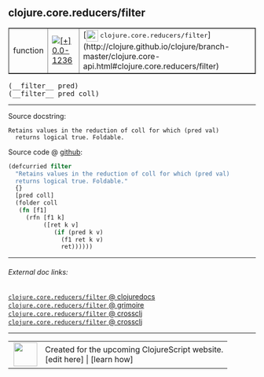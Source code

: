 ## clojure.core.reducers/filter



 <table border="1">
<tr>
<td>function</td>
<td><a href="https://github.com/cljsinfo/cljs-api-docs/tree/0.0-1236"><img valign="middle" alt="[+] 0.0-1236" title="Added in 0.0-1236" src="https://img.shields.io/badge/+-0.0--1236-lightgrey.svg"></a> </td>
<td>
[<img height="24px" valign="middle" src="http://i.imgur.com/1GjPKvB.png"> <samp>clojure.core.reducers/filter</samp>](http://clojure.github.io/clojure/branch-master/clojure.core-api.html#clojure.core.reducers/filter)
</td>
</tr>
</table>


 <samp>
(__filter__ pred)<br>
</samp>
 <samp>
(__filter__ pred coll)<br>
</samp>

---





Source docstring:

```
Retains values in the reduction of coll for which (pred val)
  returns logical true. Foldable.
```


Source code @ [github](https://github.com/clojure/clojurescript/blob/r2197/src/cljs/clojure/core/reducers.cljs#L117-L128):

```clj
(defcurried filter
  "Retains values in the reduction of coll for which (pred val)
  returns logical true. Foldable."
  {}
  [pred coll]
  (folder coll
   (fn [f1]
     (rfn [f1 k]
          ([ret k v]
             (if (pred k v)
               (f1 ret k v)
               ret))))))
```

<!--
Repo - tag - source tree - lines:

 <pre>
clojurescript @ r2197
└── src
    └── cljs
        └── clojure
            └── core
                └── <ins>[reducers.cljs:117-128](https://github.com/clojure/clojurescript/blob/r2197/src/cljs/clojure/core/reducers.cljs#L117-L128)</ins>
</pre>

-->

---



###### External doc links:

[`clojure.core.reducers/filter` @ clojuredocs](http://clojuredocs.org/clojure.core.reducers/filter)<br>
[`clojure.core.reducers/filter` @ grimoire](http://conj.io/store/v1/org.clojure/clojure/1.7.0-beta3/clj/clojure.core.reducers/filter/)<br>
[`clojure.core.reducers/filter` @ crossclj](http://crossclj.info/fun/clojure.core.reducers/filter.html)<br>
[`clojure.core.reducers/filter` @ crossclj](http://crossclj.info/fun/clojure.core.reducers.cljs/filter.html)<br>

---

 <table>
<tr><td>
<img valign="middle" align="right" width="48px" src="http://i.imgur.com/Hi20huC.png">
</td><td>
Created for the upcoming ClojureScript website.<br>
[edit here] | [learn how]
</td></tr></table>

[edit here]:https://github.com/cljsinfo/cljs-api-docs/blob/master/cljsdoc/clojure.core.reducers/filter.cljsdoc
[learn how]:https://github.com/cljsinfo/cljs-api-docs/wiki/cljsdoc-files

<!--

This information was too distracting to show to readers, but I'll leave it
commented here since it is helpful to:

- pretty-print the data used to generate this document
- and show how to retrieve that data



The API data for this symbol:

```clj
{:ns "clojure.core.reducers",
 :name "filter",
 :signature ["[pred]" "[pred coll]"],
 :history [["+" "0.0-1236"]],
 :type "function",
 :full-name-encode "clojure.core.reducers/filter",
 :source {:code "(defcurried filter\n  \"Retains values in the reduction of coll for which (pred val)\n  returns logical true. Foldable.\"\n  {}\n  [pred coll]\n  (folder coll\n   (fn [f1]\n     (rfn [f1 k]\n          ([ret k v]\n             (if (pred k v)\n               (f1 ret k v)\n               ret))))))",
          :title "Source code",
          :repo "clojurescript",
          :tag "r2197",
          :filename "src/cljs/clojure/core/reducers.cljs",
          :lines [117 128]},
 :full-name "clojure.core.reducers/filter",
 :clj-symbol "clojure.core.reducers/filter",
 :docstring "Retains values in the reduction of coll for which (pred val)\n  returns logical true. Foldable."}

```

Retrieve the API data for this symbol:

```clj
;; from Clojure REPL
(require '[clojure.edn :as edn])
(-> (slurp "https://raw.githubusercontent.com/cljsinfo/cljs-api-docs/catalog/cljs-api.edn")
    (edn/read-string)
    (get-in [:symbols "clojure.core.reducers/filter"]))
```

-->
